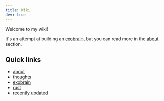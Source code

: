 ```yaml
---
title: Wiki
dev: true
---
```


Welcome to my wiki!

It's an attempt at building an [exobrain], but you can read more in the [about] section.

## Quick links
  - [about]
  - [thoughts]
  - [exobrain]
  - [rust]
  - [recently updated]

[exobrain]: exobrain.md
[thoughts]: thoughts/_index.md
[about]: about.md
[rust]: ./rust/_index.md
[recently updated]: ./recently-updated.md
